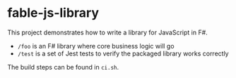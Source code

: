 # fable-js-library

This project demonstrates how to write a library for JavaScript in F#.

 * `/foo` is an F# library where core business logic will go
 * `/test` is a set of Jest tests to verify the packaged library works correctly

The build steps can be found in `ci.sh`.
